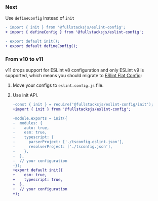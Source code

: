 ### Next

Use `defineConfig` instead of `init`

```diff
- import { init } from '@fullstacksjs/eslint-config';
+ import { defineConfig } from '@fullstacksjs/eslint-config';

- export default init();
+ export default defineConfig();
```

### From v10 to v11

v11 drops support for ESLint v8 configuration and only ESLint v9 is supported, which means you should migrate to [ESlint Flat Config](https://eslint.org/docs/latest/extend/plugin-migration-flat-config):

1. Move your configs to `eslint.config.js` file.
2. Use init API.

    ```diff
    -const { init } = require('@fullstacksjs/eslint-config/init');
    +import { init } from '@fullstacksjs/eslint-config';

    -module.exports = init({
    -  modules: {
    -    auto: true,
    -    esm: true,
    -    typescript: {
    -      parserProject: ['./tsconfig.eslint.json'],
    -      resolverProject: ['./tsconfig.json'],
    -    },
    -  },
    -  // your configuration
    -});
    +export default init({
    +    esm: true,
    +    typescript: true,
    +  },
    +  // your configuration
    +);
    ```
